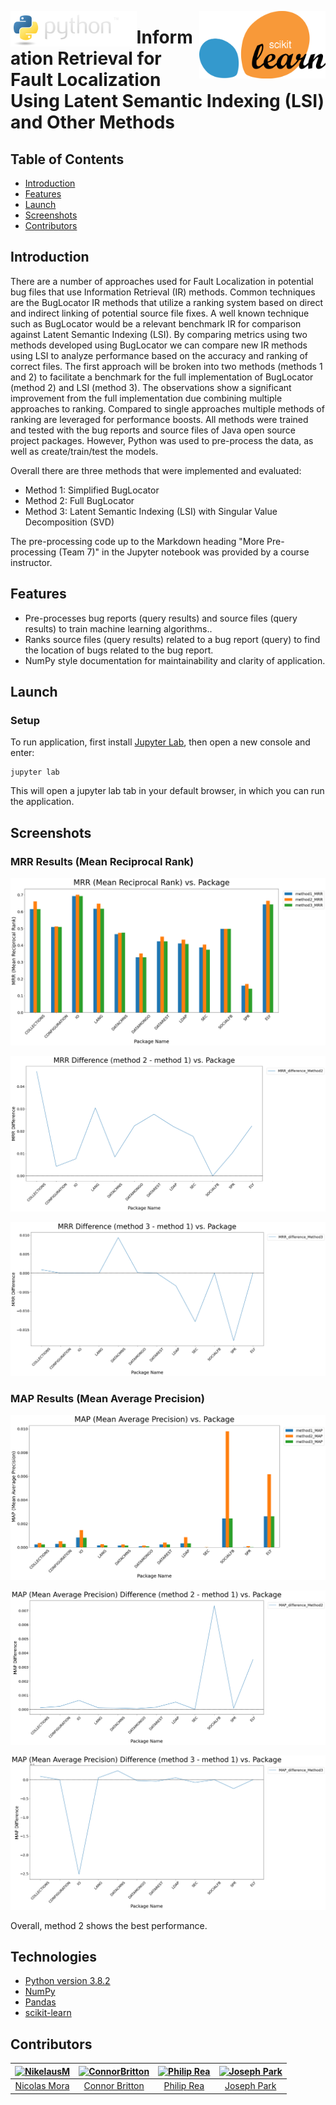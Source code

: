 <p align="center">
    <img src="./images/icons/python.PNG" alt="Python programming language logo." style="float: left;" width="40%">
    <img src="./images/icons/1024px-Scikit_learn_logo_small.svg.png" alt="Scikit Learn logo." style="float: right;" width="40%">
</p>

# Information Retrieval for Fault Localization Using Latent Semantic Indexing (LSI) and Other Methods

## Table of Contents
- [Introduction](#introduction)
- [Features](#features)
- [Launch](#launch)
- [Screenshots](#screenshots)
- [Contributors](#contributors)

## Introduction
There are a number of approaches used for Fault Localization in potential bug files that use Information Retrieval (IR) methods. Common techniques are the BugLocator IR methods that utilize a ranking system based on direct and indirect linking of potential source file fixes. A well known technique such as BugLocator would be a relevant benchmark IR for comparison against Latent Semantic Indexing (LSI). By comparing metrics using two methods developed using BugLocator we can compare new IR methods using LSI to analyze performance based on the accuracy and ranking of correct files. The first approach will be broken into two methods (methods 1 and 2) to facilitate a benchmark for the full implementation of BugLocator (method 2) and LSI (method 3). The observations show a significant improvement from the full implementation due combining multiple approaches to ranking. Compared to single approaches multiple methods of ranking are leveraged for performance boosts. All methods were trained and tested with the bug reports and source files of Java open source project packages. However, Python was used to pre-process the data, as well as create/train/test the models.

Overall there are three methods that were implemented and evaluated:
- Method 1: Simplified BugLocator
- Method 2: Full BugLocator
- Method 3: Latent Semantic Indexing (LSI) with Singular Value Decomposition (SVD)

The pre-processing code up to the Markdown heading "More Pre-processing (Team 7)" in the Jupyter notebook was provided by a course instructor.

## Features
- Pre-processes bug reports (query results) and source files (query results) to train machine learning algorithms..
- Ranks source files (query results) related to a bug report (query) to find the location of bugs related to the bug report.
- NumPy style documentation for maintainability and clarity of application.

## Launch
### Setup
To run application, first install [Jupyter Lab](https://jupyterlab.readthedocs.io/en/stable/getting_started/installation.html), then open a new console and enter:
```
jupyter lab
```
This will open a jupyter lab tab in your default browser, in which you can run the application.

## Screenshots
### MRR Results (Mean Reciprocal Rank)
<img 
    src="images/results/MRR (Mean Reciprocal Rank) vs. Package.png" 
    alt="MRR (Mean Reciprocal Rank) vs. Package.">

<img 
    src="images/results/MRR Difference (method 2 - method 1) vs. Package.png" 
    alt="MRR Difference (method 2 - method 1) vs. Package.">

<img 
    src="images/results/MRR Difference (method 3 - method 1) vs. Package.png" 
    alt="MRR Difference (method 3 - method 1) vs. Package">

### MAP Results (Mean Average Precision)
<img 
    src="images/results/MAP (Mean Average Precision) vs. Package.png" 
    alt="MAP (Mean Average Precision) vs. Package.">

<img 
    src="images/results/MAP (Mean Average Precision) Difference (method 2 - method 1) vs. Package.png" 
    alt="MAP (Mean Average Precision) Difference (method 2 - method 1) vs. Package.">

<img 
    src="images/results/MAP (Mean Average Precision) Difference (method 3 - method 1) vs. Package.png" 
    alt="MAP (Mean Average Precision) Difference (method 3 - method 1) vs. Package">

Overall, method 2 shows the best performance.

## Technologies
- [Python version 3.8.2](https://www.python.org/downloads/release/python-382/)
- [NumPy](https://numpy.org/)
- [Pandas](https://pandas.pydata.org/)
- [scikit-learn](https://scikit-learn.org/stable/)

## Contributors
<table>
    <thead>
        <tr>
            <th align="center">
                <a href="https://github.com/NikelausM">
                    <img alt="NikelausM" src="https://avatars3.githubusercontent.com/u/51514472?s=460&u=0e68a59a1bed0101bf500753790048630779cc9b&v=4" 
                         width="100" style="max-width:100%;">
                </a>
            </th>
            <th align="center">
                <a href="https://github.com/ConnorBritton">
                    <img alt="ConnorBritton" src="https://avatars2.githubusercontent.com/u/28262511?s=460&v=4" 
                         width="100" style="max-width:100%;">
                </a>
            </th>
            <th align="center">
                <a href="https://www.linkedin.com/in/philip-rea-40a524158/">
                    <img alt="Philip Rea" src="https://media-exp1.licdn.com/dms/image/C5603AQFB_H106kCYDg/profile-displayphoto-shrink_400_400/0/1581393138166?e=1614211200&v=beta&t=r2uWJ0v-CclsgHV1rGWNQ1UhFF6Z9c64XlYb2Wcww7c" 
                         width="100" style="max-width:100%;">
                </a>
            </th>
            <th align="center">
                <a href="">
                    <img alt="Joseph Park" src="" 
                         width="100" style="max-width:100%;">
                </a>
            </th>
        </tr>
    </thead>
<tbody>
<tr>
    <td align="center">
        <a href="https://github.com/NikelausM">Nicolas Mora</a>
    </td>
    <td align="center">
        <a href="https://github.com/ConnorBritton">Connor Britton</a>
    </td>
    <td align="center">
        <a href="https://www.linkedin.com/in/philip-rea-40a524158/">Philip Rea</a>
    </td>
    <td align="center">
        <a href="">Joseph Park</a>
    </td>
</tr>
</tbody>
</table>
